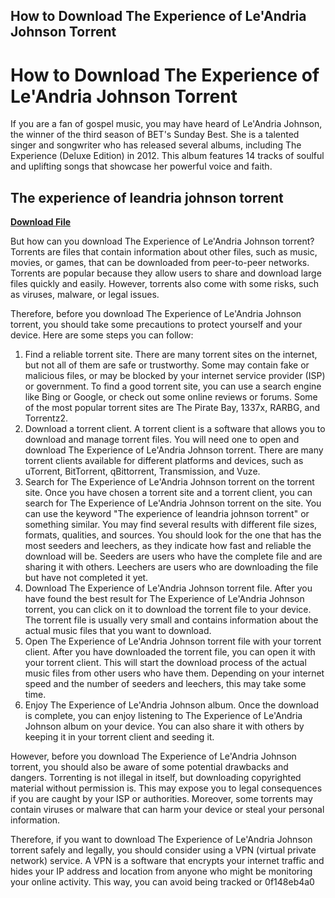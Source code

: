## How to Download The Experience of Le'Andria Johnson Torrent

  
# How to Download The Experience of Le'Andria Johnson Torrent
 
If you are a fan of gospel music, you may have heard of Le'Andria Johnson, the winner of the third season of BET's Sunday Best. She is a talented singer and songwriter who has released several albums, including The Experience (Deluxe Edition) in 2012. This album features 14 tracks of soulful and uplifting songs that showcase her powerful voice and faith.
 
## The experience of leandria johnson torrent


[**Download File**](https://www.google.com/url?q=https%3A%2F%2Furluso.com%2F2tKFd7&sa=D&sntz=1&usg=AOvVaw0hzuH_gvvpWS5DAI9B3xci)

 
But how can you download The Experience of Le'Andria Johnson torrent? Torrents are files that contain information about other files, such as music, movies, or games, that can be downloaded from peer-to-peer networks. Torrents are popular because they allow users to share and download large files quickly and easily. However, torrents also come with some risks, such as viruses, malware, or legal issues.
 
Therefore, before you download The Experience of Le'Andria Johnson torrent, you should take some precautions to protect yourself and your device. Here are some steps you can follow:
 
1. Find a reliable torrent site. There are many torrent sites on the internet, but not all of them are safe or trustworthy. Some may contain fake or malicious files, or may be blocked by your internet service provider (ISP) or government. To find a good torrent site, you can use a search engine like Bing or Google, or check out some online reviews or forums. Some of the most popular torrent sites are The Pirate Bay, 1337x, RARBG, and Torrentz2.
2. Download a torrent client. A torrent client is a software that allows you to download and manage torrent files. You will need one to open and download The Experience of Le'Andria Johnson torrent. There are many torrent clients available for different platforms and devices, such as uTorrent, BitTorrent, qBittorrent, Transmission, and Vuze.
3. Search for The Experience of Le'Andria Johnson torrent on the torrent site. Once you have chosen a torrent site and a torrent client, you can search for The Experience of Le'Andria Johnson torrent on the site. You can use the keyword "The experience of leandria johnson torrent" or something similar. You may find several results with different file sizes, formats, qualities, and sources. You should look for the one that has the most seeders and leechers, as they indicate how fast and reliable the download will be. Seeders are users who have the complete file and are sharing it with others. Leechers are users who are downloading the file but have not completed it yet.
4. Download The Experience of Le'Andria Johnson torrent file. After you have found the best result for The Experience of Le'Andria Johnson torrent, you can click on it to download the torrent file to your device. The torrent file is usually very small and contains information about the actual music files that you want to download.
5. Open The Experience of Le'Andria Johnson torrent file with your torrent client. After you have downloaded the torrent file, you can open it with your torrent client. This will start the download process of the actual music files from other users who have them. Depending on your internet speed and the number of seeders and leechers, this may take some time.
6. Enjoy The Experience of Le'Andria Johnson album. Once the download is complete, you can enjoy listening to The Experience of Le'Andria Johnson album on your device. You can also share it with others by keeping it in your torrent client and seeding it.

However, before you download The Experience of Le'Andria Johnson torrent, you should also be aware of some potential drawbacks and dangers. Torrenting is not illegal in itself, but downloading copyrighted material without permission is. This may expose you to legal consequences if you are caught by your ISP or authorities. Moreover, some torrents may contain viruses or malware that can harm your device or steal your personal information.
 
Therefore, if you want to download The Experience of Le'Andria Johnson torrent safely and legally, you should consider using a VPN (virtual private network) service. A VPN is a software that encrypts your internet traffic and hides your IP address and location from anyone who might be monitoring your online activity. This way, you can avoid being tracked or
 0f148eb4a0
